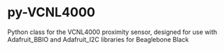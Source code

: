 py-VCNL4000
===========

Python class for the VCNL4000 proximity sensor, designed for use with Adafruit_BBIO and Adafruit_I2C libraries for Beaglebone Black
